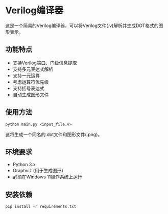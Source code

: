 # Verilog编译器

这是一个简易的Verilog编译器，可以将Verilog文件(.v)解析并生成DOT格式的图形表示。

## 功能特点

- 支持Verilog端口、门级信息提取
- 支持多元表达式解析
- 支持一元运算
- 考虑运算符优先级
- 支持括号表达式
- 自动生成图形文件

## 使用方法

```
python main.py <input_file.v>
```

这将生成一个同名的.dot文件和图形文件(.png)。

## 环境要求

- Python 3.x
- Graphviz (用于生成图形)
- 必须在Windows 11操作系统上运行

## 安装依赖

```
pip install -r requirements.txt
``` 